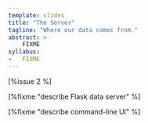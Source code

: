 ```yaml
---
template: slides
title: "The Server"
tagline: "Where our data comes from."
abstract: >
    FIXME
syllabus:
-   FIXME
---
```


[%issue 2 %]

[%fixme "describe Flask data server" %]

[%fixme "describe command-line UI" %]

